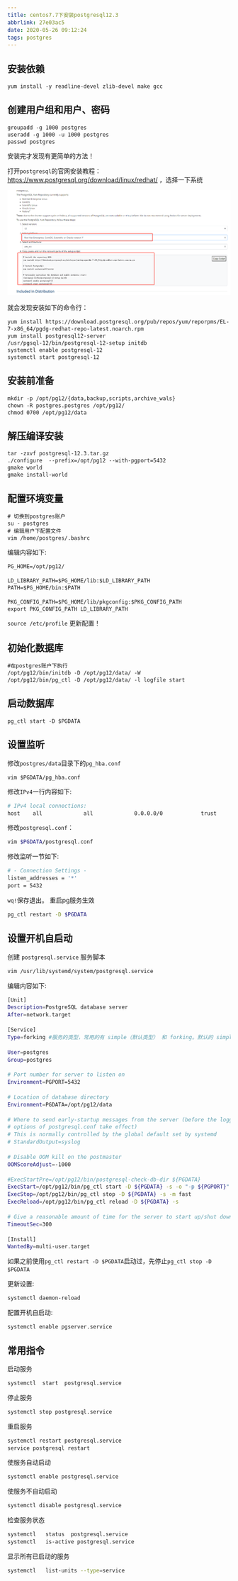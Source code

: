 ```yaml
---
title: centos7.7下安装postgresql12.3
abbrlink: 27e03ac5
date: 2020-05-26 09:12:24
tags: postgres
---
```

##  安装依赖

```shell
yum install -y readline-devel zlib-devel make gcc
```

##  创建用户组和用户、密码

```shell
groupadd -g 1000 postgres
useradd -g 1000 -u 1000 postgres
passwd postgres
```
<!--more-->

<div class="danger">安装完才发现有更简单的方法！</div>

打开`postgresql`的官网安装教程：https://www.postgresql.org/download/linux/redhat/ ，选择一下系统

![image-20200619125645752](centos7%E4%B8%8B%E5%AE%89%E8%A3%85postgresql12/image-20200619125645752.png)

就会发现安装如下的命令行：

```shell
yum install https://download.postgresql.org/pub/repos/yum/reporpms/EL-7-x86_64/pgdg-redhat-repo-latest.noarch.rpm
yum install postgresql12-server
/usr/pgsql-12/bin/postgresql-12-setup initdb
systemctl enable postgresql-12
systemctl start postgresql-12
```



## 安装前准备

```shell
mkdir -p /opt/pg12/{data,backup,scripts,archive_wals}
chown -R postgres.postgres /opt/pg12/
chmod 0700 /opt/pg12/data
```

## 解压编译安装

```shell
tar -zxvf postgresql-12.3.tar.gz 
./configure  --prefix=/opt/pg12 --with-pgport=5432
gmake world
gmake install-world
```

## 配置环境变量

```shell
# 切换到postgres账户
su - postgres
# 编辑用户下配置文件
vim /home/postgres/.bashrc
```

编辑内容如下:

```shell
PG_HOME=/opt/pg12/

LD_LIBRARY_PATH=$PG_HOME/lib:$LD_LIBRARY_PATH
PATH=$PG_HOME/bin:$PATH

PKG_CONFIG_PATH=$PG_HOME/lib/pkgconfig:$PKG_CONFIG_PATH
export PKG_CONFIG_PATH LD_LIBRARY_PATH
```

`source /etc/profile` 更新配置！

##  初始化数据库

```shell
#在postgres账户下执行
/opt/pg12/bin/initdb -D /opt/pg12/data/ -W
/opt/pg12/bin/pg_ctl -D /opt/pg12/data/ -l logfile start
```

##  启动数据库

```shell
pg_ctl start -D $PGDATA
```

##  设置监听

修改`postgres/data`目录下的`pg_hba.conf`

```shell
vim $PGDATA/pg_hba.conf
```

修改`IPv4`一行内容如下:

```bash
# IPv4 local connections:
host    all             all             0.0.0.0/0            trust
```

修改`postgresql.conf`：

```bash
vim $PGDATA/postgresql.conf
```

修改监听一节如下:

```bash
# - Connection Settings -
listen_addresses = '*' 
port = 5432 
```

`wq!`保存退出。
重启pg服务生效

```bash
pg_ctl restart -D $PGDATA
```

##  设置开机自启动

创建 `postgresql.service` 服务脚本

```bash
vim /usr/lib/systemd/system/postgresql.service
```

编辑内容如下:

```bash
[Unit]
Description=PostgreSQL database server
After=network.target

[Service]
Type=forking #服务的类型，常用的有 simple（默认类型） 和 forking。默认的 simple 类型可以适应于绝大多数的场景，因此一般可以忽略这个参数的配置。而如果服务程序启动后会通过 fork 系统调用创建子进程，然后关闭应用程序本身进程的情况，则应该将 Type 的值设置为 forking，否则 systemd 将不会跟踪子进程的行为，而认为服务已经退出。 pg需要通过fork来创建一些子进程，所以这里选择forKing

User=postgres
Group=postgres

# Port number for server to listen on
Environment=PGPORT=5432

# Location of database directory
Environment=PGDATA=/opt/pg12/data

# Where to send early-startup messages from the server (before the logging
# options of postgresql.conf take effect)
# This is normally controlled by the global default set by systemd
# StandardOutput=syslog

# Disable OOM kill on the postmaster
OOMScoreAdjust=-1000

#ExecStartPre=/opt/pg12/bin/postgresql-check-db-dir ${PGDATA}
ExecStart=/opt/pg12/bin/pg_ctl start -D ${PGDATA} -s -o "-p ${PGPORT}" -w -t 300
ExecStop=/opt/pg12/bin/pg_ctl stop -D ${PGDATA} -s -m fast
ExecReload=/opt/pg12/bin/pg_ctl reload -D ${PGDATA} -s

# Give a reasonable amount of time for the server to start up/shut down
TimeoutSec=300

[Install]
WantedBy=multi-user.target
```

如果之前使用`pg_ctl restart -D $PGDATA`启动过，先停止`pg_ctl stop -D $PGDATA`

更新设置:

```bash
systemctl daemon-reload
```

配置开机自启动:

```
systemctl enable pgserver.service
```

## 常用指令

启动服务

```bash
systemctl  start  postgresql.service
```

停止服务

```bash
systemctl stop postgresql.service
```

重启服务

```bash
systemctl restart postgresql.service
service postgresql restart
```

使服务自动启动

```bash
systemctl enable postgresql.service
```

使服务不自动启动

```bash
systemctl disable postgresql.service
```

检查服务状态

```bash
systemctl   status  postgresql.service
systemctl   is-active postgresql.service
```

显示所有已启动的服务

```bash
systemctl   list-units --type=service
```